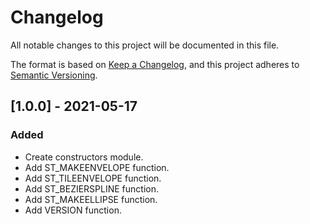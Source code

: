 # Changelog
All notable changes to this project will be documented in this file.

The format is based on [Keep a Changelog](https://keepachangelog.com/en/1.0.0/),
and this project adheres to [Semantic Versioning](https://semver.org/spec/v2.0.0.html).

## [1.0.0] - 2021-05-17

### Added
- Create constructors module.
- Add ST_MAKEENVELOPE function.
- Add ST_TILEENVELOPE function.
- Add ST_BEZIERSPLINE function.
- Add ST_MAKEELLIPSE function.
- Add VERSION function.